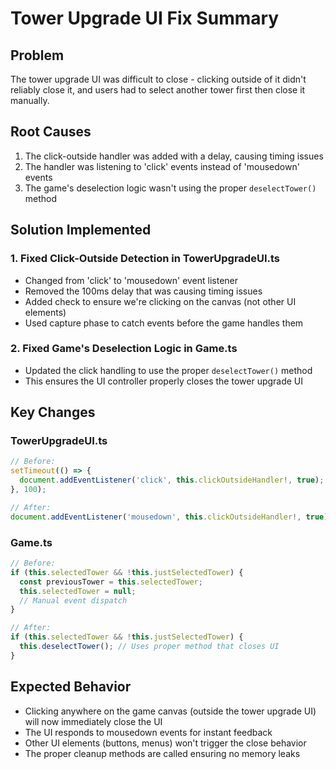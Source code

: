 # Tower Upgrade UI Fix Summary

## Problem
The tower upgrade UI was difficult to close - clicking outside of it didn't reliably close it, and users had to select another tower first then close it manually.

## Root Causes
1. The click-outside handler was added with a delay, causing timing issues
2. The handler was listening to 'click' events instead of 'mousedown' events
3. The game's deselection logic wasn't using the proper `deselectTower()` method

## Solution Implemented

### 1. Fixed Click-Outside Detection in TowerUpgradeUI.ts
- Changed from 'click' to 'mousedown' event listener
- Removed the 100ms delay that was causing timing issues
- Added check to ensure we're clicking on the canvas (not other UI elements)
- Used capture phase to catch events before the game handles them

### 2. Fixed Game's Deselection Logic in Game.ts
- Updated the click handling to use the proper `deselectTower()` method
- This ensures the UI controller properly closes the tower upgrade UI

## Key Changes

### TowerUpgradeUI.ts
```typescript
// Before:
setTimeout(() => {
  document.addEventListener('click', this.clickOutsideHandler!, true);
}, 100);

// After:
document.addEventListener('mousedown', this.clickOutsideHandler!, true);
```

### Game.ts
```typescript
// Before:
if (this.selectedTower && !this.justSelectedTower) {
  const previousTower = this.selectedTower;
  this.selectedTower = null;
  // Manual event dispatch
}

// After:
if (this.selectedTower && !this.justSelectedTower) {
  this.deselectTower(); // Uses proper method that closes UI
}
```

## Expected Behavior
- Clicking anywhere on the game canvas (outside the tower upgrade UI) will now immediately close the UI
- The UI responds to mousedown events for instant feedback
- Other UI elements (buttons, menus) won't trigger the close behavior
- The proper cleanup methods are called ensuring no memory leaks
